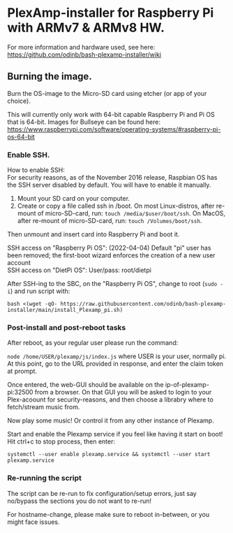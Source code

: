 # PlexAmp-installer for Raspberry Pi with ARMv7 & ARMv8 HW.

For more information and hardware used, see here:<br /> https://github.com/odinb/bash-plexamp-installer/wiki

## Burning the image.
Burn the OS-image to the Micro-SD card using etcher (or app of your choice).

This will currently only work with 64-bit capable Raspberry Pi and Pi OS that is 64-bit.
Images for Bullseye can be found here:
https://www.raspberrypi.com/software/operating-systems/#raspberry-pi-os-64-bit

### Enable SSH.
How to enable SSH:<br />
For security reasons, as of the November 2016 release, Raspbian OS has the SSH server disabled by default. You will have to enable it manually.
1. Mount your SD card on your computer.
2. Create or copy a file called ssh in /boot. 
On most Linux-distros, after re-mount of micro-SD-card, run: ```touch /media/$user/boot/ssh```.
On MacOS, after re-mount of micro-SD-card, run: ```touch /Volumes/boot/ssh```.

Then unmount and insert card into Raspberry Pi and boot it.

SSH access on "Raspberry Pi OS": (2022-04-04) Default "pi" user has been removed; the first-boot wizard enforces the creation of a new user account<br />
SSH access on "DietPi OS": User/pass: root/dietpi<br />

After SSH-ing to the SBC, on the "Raspberry Pi OS", change to root (```sudo -i```) and run script with:

```bash <(wget -qO- https://raw.githubusercontent.com/odinb/bash-plexamp-installer/main/install_Plexamp_pi.sh)```

### Post-install and post-reboot tasks
After reboot, as your regular user please run the command:

```node /home/USER/plexamp/js/index.js```
where USER is your user, normally pi.
At this point, go to the URL provided in response, and enter the claim token at prompt.

Once entered, the web-GUI should be available on the ip-of-plexamp-pi:32500 from a browser.
On that GUI you will be asked to login to your Plex-acoount for security-reasons,
and then choose a librabry where to fetch/stream music from.

Now play some music! Or control it from any other instance of Plexamp.

Start and enable the Plexamp service if you feel like having it start on boot!
Hit ctrl+c to stop process, then enter:

```systemctl --user enable plexamp.service && systemctl --user start plexamp.service```

### Re-running the script

The script can be re-run to fix configuration/setup errors, just say no/bypass the sections you do not want to re-run!

For hostname-change, please make sure to reboot in-between, or you might face issues.
